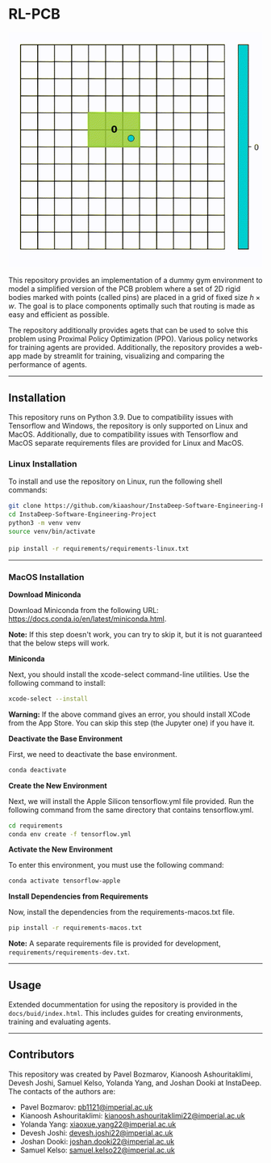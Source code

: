 # RL-PCB

![Example image](docs/env_pics/rollout.gif)


This repository provides an implementation of a dummy gym environment to model a simplified version of the PCB problem where a set of 2D rigid bodies marked with points (called pins) are placed in a grid of fixed size $h \times w$. The goal is to place components optimally such that routing is made as easy and efficient as possible.

The repository additionally provides agets that can be used to solve this problem using Proximal Policy Optimization (PPO). Various policy networks for training 
agents are provided. Additionally, the repository provides a web-app made by streamlit for training, visualizing and comparing the performance of agents. 

---

## Installation

This repository runs on Python 3.9. Due to compatibility issues with Tensorflow and Windows, the repository is only supported on Linux and MacOS. Additionally, due to compatibility issues with Tensorflow and MacOS separate requirements files are provided for Linux and MacOS.

### Linux Installation

To install and use the repository on Linux, run the following shell commands:

```bash
git clone https://github.com/kiaashour/InstaDeep-Software-Engineering-Project.git
cd InstaDeep-Software-Engineering-Project
python3 -m venv venv
source venv/bin/activate

pip install -r requirements/requirements-linux.txt
```
---


### MacOS Installation

**Download Miniconda**

Download Miniconda from the following URL: https://docs.conda.io/en/latest/miniconda.html.

**Note:** If this step doesn't work, you can try to skip it, but it is not guaranteed that the below steps will work.

**Miniconda**

Next, you should install the xcode-select command-line utilities. Use the following command to install:

```bash
xcode-select --install
```

**Warning:** If the above command gives an error, you should install XCode from the App Store. You can skip this step (the Jupyter one) if you have it.


**Deactivate the Base Environment**

First, we need to deactivate the base environment.

```bash
conda deactivate
```

**Create the New Environment**

Next, we will install the Apple Silicon tensorflow.yml file provided. Run the following command from the same directory that contains tensorflow.yml. 

```bash
cd requirements
conda env create -f tensorflow.yml
```

**Activate the New Environment**

To enter this environment, you must use the following command:

```bash
conda activate tensorflow-apple
```

**Install Dependencies from Requirements**

Now, install the dependencies from the requirements-macos.txt file.

```bash
pip install -r requirements-macos.txt
```


**Note:** A separate requirements file is provided for development, ```requirements/requirements-dev.txt```. 

---
## Usage

Extended docummentation for using the repository is provided in the `docs/buid/index.html`. This includes guides for creating environments, training and evaluating agents.

---

## Contributors

This repository was created by Pavel Bozmarov, Kianoosh Ashouritaklimi, Devesh Joshi, Samuel Kelso, Yolanda Yang, and Joshan Dooki at InstaDeep. The contacts of the authors are:

- Pavel Bozmarov: pb1121@imperial.ac.uk
- Kianoosh Ashouritaklimi: kianoosh.ashouritaklimi22@imperial.ac.uk
- Yolanda Yang: xiaoxue.yang22@imperial.ac.uk
- Devesh Joshi: devesh.joshi22@imperial.ac.uk
- Joshan Dooki: joshan.dooki22@imperial.ac.uk
- Samuel Kelso: samuel.kelso22@imperial.ac.uk
